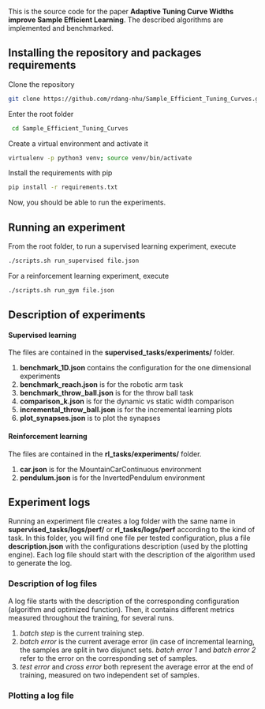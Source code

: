 This is the source code for the paper **Adaptive Tuning Curve Widths improve Sample Efficient Learning**. The described algorithms are implemented and benchmarked.

## Installing the repository and packages requirements

Clone the repository
 ````bash
 git clone https://github.com/rdang-nhu/Sample_Efficient_Tuning_Curves.git
 ````
Enter the root folder
````bash
 cd Sample_Efficient_Tuning_Curves
 ````
Create a virtual environment and activate it
````bash
virtualenv -p python3 venv; source venv/bin/activate
````
Install the requirements with pip
````bash
pip install -r requirements.txt
````
Now, you should be able to run the experiments.

## Running an experiment

From the root folder, to run a supervised learning experiment, execute
````bash
./scripts.sh run_supervised file.json
````
For a reinforcement learning experiment, execute
````bash
./scripts.sh run_gym file.json
````

## Description of experiments
#### Supervised learning
The files are contained in the **supervised_tasks/experiments/** folder.

1. **benchmark_1D.json** contains the configuration for the one dimensional experiments
2.  **benchmark_reach.json** is for the robotic arm task
3.  **benchmark_throw_ball.json** is for the throw ball task
4.  **comparison_k.json** is for the dynamic vs static width comparison
5.  **incremental_throw_ball.json** is for the incremental learning plots
6.  **plot_synapses.json** is to plot the synapses

#### Reinforcement learning
The files are contained in the **rl_tasks/experiments/** folder.

1. **car.json** is for the MountainCarContinuous environment
2.  **pendulum.json** is for the InvertedPendulum environment

## Experiment logs

Running an experiment file creates a log folder with the same name in **supervised_tasks/logs/perf/** or **rl_tasks/logs/perf** according to the kind of task. In this folder, you will find one file per tested configuration, plus a file **description.json** with the configurations description (used by the plotting engine). Each log file should start with the description of the algorithm used to generate the log.

### Description of log files

A log file starts with the description of the corresponding configuration (algorithm and optimized function). Then, it contains different metrics measured throughout the training, for several runs.

1. *batch step* is the current training step.
2. *batch error* is the current average error (in case of incremental learning, the samples are split in two disjunct sets. *batch error 1* and *batch error 2* refer to the error on the corresponding set of samples.
3. *test error* and *cross error* both represent the average error at the end of training, measured on two independent set of samples.



### Plotting a log file
